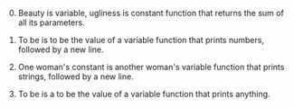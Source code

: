 0. Beauty is variable, ugliness is constant
function that returns the sum of all its parameters.

1. To be is to be the value of a variable
function that prints numbers, followed by a new line.

2. One woman's constant is another woman's variable
function that prints strings, followed by a new line.

3. To be is a to be the value of a variable
function that prints anything.
